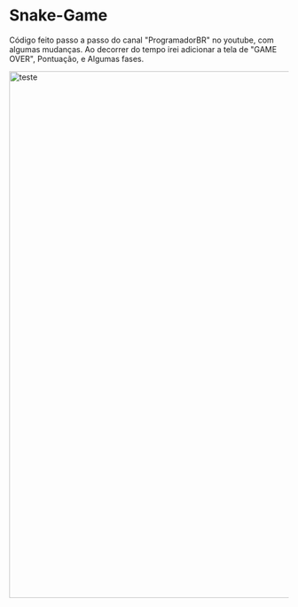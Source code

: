 # Snake-Game
Código feito passo a passo do canal "ProgramadorBR" no youtube, com algumas mudanças.
Ao decorrer do tempo irei adicionar a tela de "GAME OVER", Pontuação, e Algumas fases.

<img width="951" alt="teste" src="https://user-images.githubusercontent.com/72051360/137056287-332a24ad-4a86-4c61-ad8a-c944a1420fdf.png">
